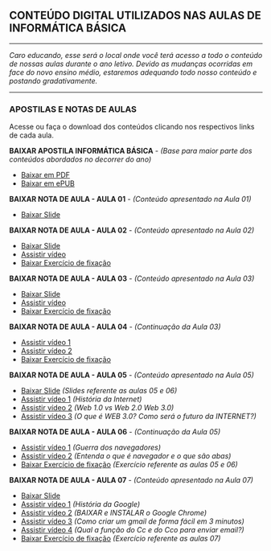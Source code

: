 ## CONTEÚDO DIGITAL UTILIZADOS NAS AULAS DE INFORMÁTICA BÁSICA
------------
_Caro educando, esse será o local onde você terá acesso a todo o conteúdo de nossas aulas durante o ano letivo. 
Devido as mudanças ocorridas em face do novo ensino médio, estaremos adequando todo nosso conteúdo e postando gradativamente._

------------

### APOSTILAS E NOTAS DE AULAS

Acesse ou faça o download dos conteúdos clicando nos respectivos links de cada aula.

**BAIXAR APOSTILA INFORMÁTICA BÁSICA** - _(Base para maior parte dos conteúdos abordados no decorrer do ano)_
- [Baixar em PDF](https://github.com/jussieprof/jussieprof.github.io/raw/gh-pages/apostilas/Ebook%20Inform%C3%A1tica%20B%C3%A1sica%20ePUB.epub)
- [Baixar em ePUB](https://github.com/jussieprof/jussieprof.github.io/raw/gh-pages/apostilas/Ebook%20Inform%C3%A1tica%20B%C3%A1sica%20ePUB.epub)

**BAIXAR NOTA DE AULA - AULA 01** - _(Conteúdo apresentado na Aula 01)_
- [Baixar Slide](url)

**BAIXAR NOTA DE AULA - AULA 02** - _(Conteúdo apresentado na Aula 02)_
- [Baixar Slide](https://github.com/jussieprof/jussieprof.github.io/raw/gh-pages/slides/AULA%2002%20-%20HIST%C3%93RIA%20E%20EVOLU%C3%87%C3%83O.pdf)
- [Assistir vídeo](https://www.youtube.com/watch?v=mFdUqqwzbVs)
- [Baixar Exercício de fixação](https://github.com/jussieprof/jussieprof.github.io/raw/gh-pages/slides/AULA%2002%20-%20HIST%C3%93RIA%20E%20EVOLU%C3%87%C3%83O.pdf)

**BAIXAR NOTA DE AULA - AULA 03** - _(Conteúdo apresentado na Aula 03)_
- [Baixar Slide](https://github.com/jussieprof/jussieprof.github.io/raw/gh-pages/slides/AULA%2003%20e%2004%20-%20HARDWARE%20E%20SOFTWARE.pdf)
- [Assistir vídeo](https://www.youtube.com/watch?v=Z5TvnCWPwes)
- [Baixar Exercício de fixação](https://github.com/jussieprof/jussieprof.github.io/raw/gh-pages/slides/AULA%2002%20-%20HIST%C3%93RIA%20E%20EVOLU%C3%87%C3%83O.pdf)

**BAIXAR NOTA DE AULA - AULA 04** - _(Continuação da Aula 03)_
- [Assistir vídeo 1](https://www.youtube.com/watch?v=DhvY3nIgZNQ)
- [Assistir vídeo 2](https://www.youtube.com/watch?v=VhpTG8s5Klo)
- [Baixar Exercício de fixação](https://github.com/jussieprof/jussieprof.github.io/raw/gh-pages/slides/AULA%2002%20-%20HIST%C3%93RIA%20E%20EVOLU%C3%87%C3%83O.pdf)

**BAIXAR NOTA DE AULA - AULA 05** - _(Conteúdo apresentado na Aula 05)_
- [Baixar Slide](https://github.com/jussieprof/jussieprof.github.io/raw/gh-pages/slides/AULA%2005%20e%2006%20-%20EVOLU%C3%87%C3%83O%20DA%20WEB.pdf) _(Slides referente as aulas 05 e 06)_
- [Assistir vídeo 1](https://www.youtube.com/watch?v=pKxWPo73pX0) _(História da Internet)_
- [Assistir vídeo 2](https://www.youtube.com/watch?v=Cw7KpTDV2tQ) _(Web 1.0 vs Web 2.0 Web 3.0)_
- [Assistir vídeo 3](https://www.youtube.com/watch?v=91kUkH9HM4M) _(O que é WEB 3.0? Como será o futuro da INTERNET?)_

**BAIXAR NOTA DE AULA - AULA 06** - _(Continuação da Aula 05)_
- [Assistir vídeo 1](https://www.youtube.com/watch?v=3yTDZTKwj-o) _(Guerra dos navegadores)_
- [Assistir vídeo 2](https://www.youtube.com/watch?v=u_HJ6kbiOg0) _(Entenda o que é navegador e o que são abas)_
- [Baixar Exercício de fixação](https://github.com/jussieprof/jussieprof.github.io/raw/gh-pages/exercicios/EXERC%C3%8DCIO%20DE%20FIXA%C3%87%C3%83O%20-%20AULA%2006.pdf) _(Exercício referente as aulas 05 e 06)_

**BAIXAR NOTA DE AULA - AULA 07** - _(Conteúdo apresentado na Aula 07)_
- [Baixar Slide](https://github.com/jussieprof/jussieprof.github.io/raw/gh-pages/slides/AULA%2007%20-%20FERRAMENTAS%20GOOGLE%20-%20PARTE%201.pdf)
- [Assistir vídeo 1](https://www.youtube.com/watch?v=UcxkleN7Wek&t=32s) _(História da Google)_
- [Assistir vídeo 2](https://www.youtube.com/watch?v=IUC-VkiPgTo&t=45s) _(BAIXAR e INSTALAR o Google Chrome)_
- [Assistir vídeo 3](https://www.youtube.com/watch?v=qXtzobMvNCg&t=39s) _(Como criar um gmail de forma fácil em 3 minutos)_
- [Assistir vídeo 4](https://www.youtube.com/watch?v=S3EymlGW1R0) _(Qual a função do Cc e do Cco para enviar email?)_
- [Baixar Exercício de fixação](https://github.com/jussieprof/jussieprof.github.io/raw/gh-pages/exercicios/EXERC%C3%8DCIO%20DE%20FIXA%C3%87%C3%83O%20-%20AULA%2006.pdf) _(Exercício referente as aulas 07)_
